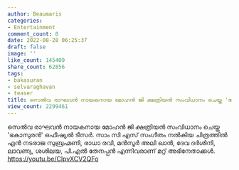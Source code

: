 ```yaml
---
author: Beaumaris
categories:
- Entertainment
comment_count: 0
date: 2022-08-28 06:25:37
draft: false
image: ''
like_count: 145409
share_count: 62856
tags:
- bakasuran
- selvaraghavan
- teaser
title: സെൽവ രാഘവൻ നായകനായ മോഹൻ ജി ക്ഷത്രിയൻ സംവിധാനം ചെയ്ത 'ഭകാസുരൻ' ഒഫീഷ്യൽ ടീസർ
view_count: 2299461
---
```


സെൽവ രാഘവൻ നായകനായ മോഹൻ ജി ക്ഷത്രിയൻ സംവിധാനം ചെയ്ത 'ഭകാസുരൻ' ഒഫീഷ്യൽ ടീസർ. സാം സി എസ് സംഗീതം നൽകിയ ചിത്രത്തിൽ എൻ നടരാജ സുബ്രഹ്മണി, രാധാ രവി, മൻസൂർ അലി ഖാൻ, ദേവ ദർശിനി, ലാവണ്യ, ശശിലയ, പി.എൽ തേനപ്പൻ എന്നിവരാണ് മറ്റ് അഭിനേതാക്കൾ. https://youtu.be/ClpvXCV2QFo